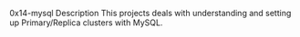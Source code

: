 0x14-mysql
Description
This projects deals with understanding and setting up Primary/Replica clusters with MySQL.
